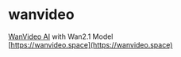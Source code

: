 # wanvideo
[WanVideo AI](https://wanvideo.space) with Wan2.1 Model  
[https://wanvideo.space](https://wanvideo.space)
